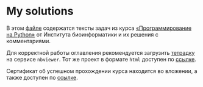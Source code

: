 # My solutions

В этом [файле](https://github.com/data-analyst-and-financier/python_programming_course/blob/main/My%20solutions.ipynb) содержатся тексты задач из курса [«Программирование на Python»](https://stepik.org/course/67/info) от Института биоинформатики и их решения c комментариями.

Для корректной работы оглавления рекомендуется загрузить [тетрадку](https://nbviewer.org/github/data-analyst-and-financier/python_programming_course/blob/910013308fa6f9ee05e09384ff8fa15c6faa5fee/My%20solutions.ipynb) на сервисе `nbviewer`.  Тот же проект в формате `html` доступен по [ссылке](https://github.com/data-analyst-and-financier/python_programming_course/blob/main/My%20solutions.html).

Сертификат об успешном прохождении курса находится во вложении, а также доступен по [ссылке](https://stepik.org/cert/2134362).
